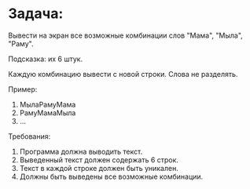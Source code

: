 # Задача:

Вывести на экран все возможные комбинации слов "Мама", "Мыла", "Раму".

Подсказка: их 6 штук.

Каждую комбинацию вывести с новой строки. Слова не разделять.

Пример:

1. МылаРамуМама
2. РамуМамаМыла
3. ...

Требования:

1.	Программа должна выводить текст.
2.	Выведенный текст должен содержать 6 строк.
3.	Текст в каждой строке должен быть уникален.
4.	Должны быть выведены все возможные комбинации.
